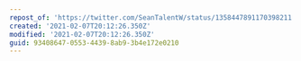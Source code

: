 ```yaml
---
repost_of: 'https://twitter.com/SeanTalentW/status/1358447891170398211'
created: '2021-02-07T20:12:26.350Z'
modified: '2021-02-07T20:12:26.350Z'
guid: 93408647-0553-4439-8ab9-3b4e172e0210
---
```

 
